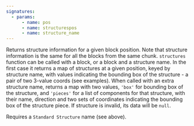 ```yaml
---
signatures:
  - params:
      - name: pos
      - name: structurespos
      - name: structure_name
---
```


Returns structure information for a given block position. Note that structure
information is the same for all the blocks from the same chunk. `structures`
function can be called with a block, or a block and a structure name. In the
first case it returns a map of structures at a given position, keyed by
structure name, with values indicating the bounding box of the structure - a
pair of two 3-value coords (see examples). When called with an extra structure
name, returns a map with two values, `'box'` for bounding box of the structure,
and `'pieces'` for a list of components for that structure, with their name,
direction and two sets of coordinates indicating the bounding box of the
structure piece. If structure is invalid, its data will be `null`.

Requires a `Standard Structure` name (see above).
